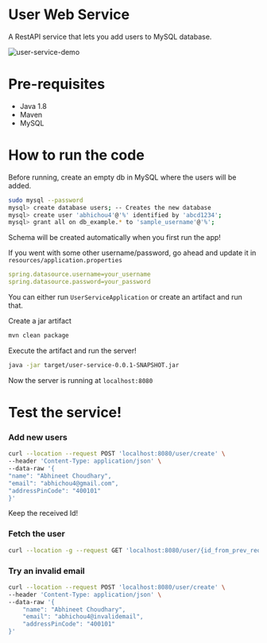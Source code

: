 # User Web Service

A RestAPI service that lets you add users to MySQL database.

![user-service-demo](https://user-images.githubusercontent.com/39547012/181613672-7a67a318-0673-47c9-ba38-b65b0048c656.gif)

# Pre-requisites
* Java 1.8
* Maven
* MySQL

# How to run the code

Before running, create an empty db in MySQL where the users will be added.
```bash
sudo mysql --password
mysql> create database users; -- Creates the new database
mysql> create user 'abhichou4'@'%' identified by 'abcd1234';
mysql> grant all on db_example.* to 'sample_username'@'%';
```

Schema will be created automatically when you first run the app!

If you went with some other username/password, go ahead and update it in `resources/application.properties`
```yaml
spring.datasource.username=your_username
spring.datasource.password=your_password
```

You can either run `UserServiceApplication` or create an artifact and run that.

Create a jar artifact
```bash
mvn clean package
```
Execute the artifact and run the server!
```bash
java -jar target/user-service-0.0.1-SNAPSHOT.jar
```

Now the server is running at `localhost:8080`

# Test the service!

### Add new users

```bash
curl --location --request POST 'localhost:8080/user/create' \
--header 'Content-Type: application/json' \
--data-raw '{
"name": "Abhineet Choudhary",
"email": "abhichou4@gmail.com",
"addressPinCode": "400101"
}'
```

Keep the received Id!

### Fetch the user

```bash
curl --location -g --request GET 'localhost:8080/user/{id_from_prev_request}'
```

### Try an invalid email

```bash
curl --location --request POST 'localhost:8080/user/create' \
--header 'Content-Type: application/json' \
--data-raw '{
    "name": "Abhineet Choudhary",
    "email": "abhichou4@invalidemail",
    "addressPinCode": "400101"
}'
```
